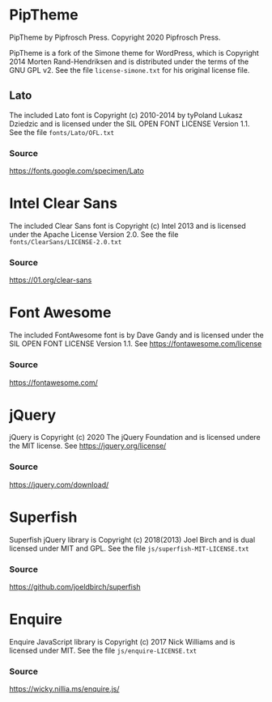 PipTheme
========

PipTheme by Pipfrosch Press. Copyright 2020 Pipfrosch Press.

PipTheme is a fork of the Simone theme for WordPress, which is
Copyright 2014 Morten Rand-Hendriksen and is distributed under the terms of the
GNU GPL v2. See the file `license-simone.txt` for his original license file.


Lato
----

The included Lato font is Copyright (c) 2010-2014 by tyPoland Lukasz Dziedzic
and is licensed under the SIL OPEN FONT LICENSE Version 1.1. See the file
`fonts/Lato/OFL.txt`

### Source
https://fonts.google.com/specimen/Lato


Intel Clear Sans
================

The included Clear Sans font is Copyright (c) Intel 2013 and is licensed under
the Apache License Version 2.0. See the file
`fonts/ClearSans/LICENSE-2.0.txt`

### Source
https://01.org/clear-sans


Font Awesome
============

The included FontAwesome font is by Dave Gandy and is licensed under the SIL
OPEN FONT LICENSE Version 1.1. See https://fontawesome.com/license

### Source
https://fontawesome.com/


jQuery
======

jQuery is Copyright (c) 2020 The jQuery Foundation and is licensed undere the
MIT license. See https://jquery.org/license/

### Source
https://jquery.com/download/


Superfish
=========

Superfish jQuery library is Copyright (c) 2018(2013) Joel Birch and is dual
licensed under MIT and GPL. See the file `js/superfish-MIT-LICENSE.txt`

### Source
https://github.com/joeldbirch/superfish


Enquire
=======

Enquire JavaScript library is Copyright (c) 2017 Nick Williams and is licensed
under MIT. See the file `js/enquire-LICENSE.txt`

### Source
https://wicky.nillia.ms/enquire.js/